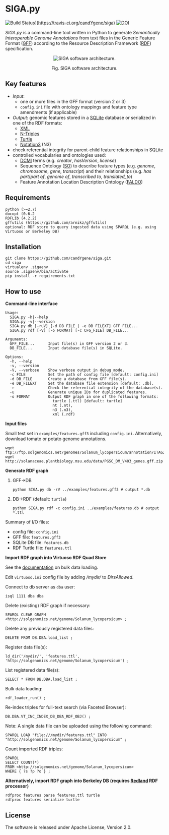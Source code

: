 # SIGA.py

![Build Status](https://travis-ci.org/candYgene/siga.svg?branch=dev)](https://travis-ci.org/candYgene/siga) [![DOI](https://zenodo.org/badge/DOI/10.5281/zenodo.1076437.svg)](https://doi.org/10.5281/zenodo.1076437)

*SIGA.py* is a command-line tool written in Python to generate *Semantically Interoperable Genome Annotations* from
text files in the Generic Feature Format ([GFF](https://github.com/The-Sequence-Ontology/Specifications/blob/master/gff3.md)) according to the Resource Description Framework ([RDF](https://www.w3.org/TR/rdf11-concepts/)) specification.

<div align="center">
  <figure>
    <p>
      <img src ="doc/SIGA.png" alt="SIGA software architecture." />
      <figcaption>Fig. SIGA software architecture.</figcaption>
    </p>
  </figure>
</div>

## Key features ##
- _Input_:
  - one or more files in the GFF format (version 2 or 3)
  - `config.ini` file with ontology mappings and feature type amendments (if applicable)
- _Output_: genomic features stored in a [SQLite](https://sqlite.org/) database or serialized in one of the RDF formats:
  - [XML](https://www.w3.org/TR/rdf-syntax-grammar/)
  - [N-Triples](https://www.w3.org/TR/n-triples/)
  - [Turtle](https://www.w3.org/TeamSubmission/turtle/)
  - [Notation3](https://www.w3.org/DesignIssues/Notation3.html) (N3)
- check referential integrity for parent-child feature relationships in SQLite
- controlled vocabularies and ontologies used:
  - [DCMI](http://dublincore.org/documents/dcmi-terms/) terms (e.g. _creator_, _hasVersion_, _license_)
  - Sequence Ontology ([SO](http://www.sequenceontology.org/)) to describe feature types (e.g. _genome_, _chromosome_, _gene_, _transcript_) and their relationships (e.g. _has part_/_part of_, _genome of_, _transcribed to_, _translated_to_)
  - Feature Annotation Location Description Ontology ([FALDO](https://github.com/JervenBolleman/FALDO))

## Requirements ##

    python (>=2.7)
    docopt (0.6.2
    RDFLib (4.2.2)
    gffutils (https://github.com/arnikz/gffutils)
    optional: RDF store to query ingested data using SPARQL (e.g. using Virtuoso or Berkeley DB)


## Installation ##

```
git clone https://github.com/candYgene/siga.git
cd siga
virtualenv .sigaenv
source .sigaenv/bin/activate
pip install -r requirements.txt
```

## How to use ##

**Command-line interface**

```
Usage:
  SIGA.py -h|--help
  SIGA.py -v|--version
  SIGA.py db [-ruV] [-d DB_FILE | -e DB_FILEXT] GFF_FILE...
  SIGA.py rdf [-V] [-o FORMAT] [-c CFG_FILE] DB_FILE...

Arguments:
  GFF_FILE...      Input file(s) in GFF version 2 or 3.
  DB_FILE...       Input database file(s) in SQLite.

Options:
  -h, --help
  -v, --version
  -V, --verbose    Show verbose output in debug mode.
  -c FILE          Set the path of config file [default: config.ini]
  -d DB_FILE       Create a database from GFF file(s).
  -e DB_FILEXT     Set the database file extension [default: .db].
  -r               Check the referential integrity of the database(s).
  -u               Generate unique IDs for duplicated features.
  -o FORMAT        Output RDF graph in one of the following formats:
                     turtle (.ttl) [default: turtle]
                     nt (.nt),
                     n3 (.n3),
                     xml (.rdf)
 ```

**Input files**

Small test set in `examples/features.gff3` including `config.ini`. Alternatively, download tomato or potato genome annotations.

```
wget ftp://ftp.solgenomics.net/genomes/Solanum_lycopersicum/annotation/ITAG2.4_release/ITAG2.4_gene_models.gff3
wget http://solanaceae.plantbiology.msu.edu/data/PGSC_DM_V403_genes.gff.zip
```

**Generate RDF graph**

1. GFF->DB

    ```
    python SIGA.py db -rV ../examples/features.gff3 # output *.db
    ```

2. DB->RDF (default: `turtle`)

    ```
    python SIGA.py rdf -c config.ini ../examples/features.db # output *.ttl
    ```

Summary of I/O files:

- config file: `config.ini`
- GFF file: `features.gff3`
- SQLite DB file: `features.db`
- RDF Turtle file: `features.ttl`

**Import RDF graph into Virtuoso RDF Quad Store**

See the [documentation](http://virtuoso.openlinksw.com/dataspace/doc/dav/wiki/Main/VirtBulkRDFLoader) on bulk data loading.

Edit `virtuoso.ini` config file by adding _/mydir/_ to _DirsAllowed_.

Connect to db server as `dba` user:

`isql 1111 dba dba`

Delete (existing) RDF graph if necessary:

`SPARQL CLEAR GRAPH <http://solgenomics.net/genome/Solanum_lycopersicum> ;`

Delete any previously registered data files:

`DELETE FROM DB.DBA.load_list ;`

Register data file(s):

`ld_dir('/mydir/', 'features.ttl', 'http://solgenomics.net/genome/Solanum_lycopersicum') ;`

List registered data file(s):

`SELECT * FROM DB.DBA.load_list ;`

Bulk data loading:

`rdf_loader_run() ;`

Re-index triples for full-text search (via Faceted Browser):

`DB.DBA.VT_INC_INDEX_DB_DBA_RDF_OBJ() ;`

Note: A single data file can be uploaded using the following command:

`SPARQL LOAD "file:///mydir/features.ttl" INTO "http://solgenomics.net/genome/Solanum_lycopersicum" ;`

Count imported RDF triples:

```
SPARQL
SELECT COUNT(*)
FROM <http://solgenomics.net/genome/Solanum_lycopersicum>
WHERE { ?s ?p ?o } ;
```


**Alternatively, import RDF graph into Berkeley DB (requires [Redland](http://librdf.org/) RDF processor)**

```
rdfproc features parse features.ttl turtle
rdfproc features serialize turtle
```

## License ##
The software is released under Apache License, Version 2.0.
